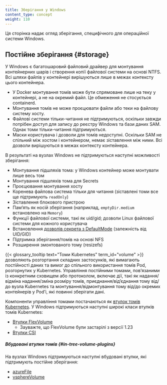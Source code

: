 ```yaml
---
title: Зберігання у Windows
content_type: concept
weight: 110
---
```


<!-- overview -->

Ця сторінка надає огляд зберігання, специфічного для операційної системи Windows.

<!-- body -->

## Постійне зберігання {#storage}

У Windows є багатошаровий файловий драйвер для монтування контейнерних шарів і створення копії файлової системи на основі NTFS. Всі шляхи файлів у контейнері вирішуються лише в межах контексту цього контейнера.

* У Docker монтування томів може бути спрямоване лише на теку у контейнері, а не на окремий файл. Це обмеження не стосується containerd.
* Монтування томів не може проєцювати файли або теки на файлову систему хосту.
* Файлові системи тільки-читання не підтримуються, оскільки завжди потрібен доступ для запису до реєстру Windows та бази даних SAM. Однак томи тільки-читання підтримуються.
* Маски користувача і дозволи для томів недоступні. Оскільки SAM не спільний між хостом і контейнером, немає зіставлення між ними. Всі дозволи вирішуються в межах контексту контейнера.

В результаті на вузлах Windows не підтримуються наступні можливості зберігання:

* Монтування підшляхів тома: у Windows контейнер може монтувати лише весь том
* Монтування підшляхів тома для Secrets
* Проєцювання монтування хосту
* Коренева файлова система тільки для читання (зіставлені томи все ще підтримують `readOnly`)
* Зіставлення блокового пристрою
* Памʼять як носій зберігання (наприклад, `emptyDir.medium` встановлено на `Memory`)
* Функції файлової системи, такі як uid/gid; дозволи Linux файлової системи для кожного користувача
* Встановлення [дозволів секрета з DefaultMode](/docs/tasks/inject-data-application/distribute-credentials-secure/#set-posix-permissions-for-secret-keys) (залежність від UID/GID)
* Підтримка зберігання/томів на основі NFS
* Розширення змонтованого тому (resizefs)

{{< glossary_tooltip text="Томи Kubernetes" term_id="volume" >}} дозволяють розгортання складних застосунків, які вимагають постійності даних та вимог до спільного використання томів Pod, розгорнутих у Kubernetes. Управління постійними томами, повʼязаними із конкретним сховищем або протоколом, включає дії, такі як надання/відміна надання/зміна розміру томів, приєднання/відʼєднання тому від/до вузла Kubernetes та монтування/відмонтування тому від/до окремих контейнерів у Podʼі, які повинні зберігати дані.

Компоненти управління томами постачаються як [втулок томів Kubernetes](/docs/concepts/storage/volumes/#volume-types). У Windows підтримуються наступні широкі класи втулків томів Kubernetes:

* [Втулки FlexVolume](/docs/concepts/storage/volumes/#flexvolume)
  * Зауважте, що FlexVolume були застарілі з версії 1.23
* [Втулки CSI](/docs/concepts/storage/volumes/#csi)

##### Вбудовані втулки томів {#in-tree-volume-plugins}

На вузлах Windows підтримуються наступні вбудовані втулки, які підтримують постійне зберігання:

* [azureFile](/docs/concepts/storage/volumes/#azurefile)
* [vsphereVolume](/docs/concepts/storage/volumes/#vspherevolume)
